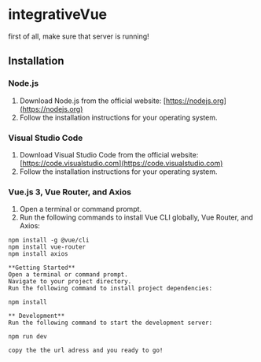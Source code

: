 # integrativeVue

first of all, make sure that server is running!

## Installation

### Node.js

1. Download Node.js from the official website: [https://nodejs.org](https://nodejs.org)
2. Follow the installation instructions for your operating system.

### Visual Studio Code

1. Download Visual Studio Code from the official website: [https://code.visualstudio.com](https://code.visualstudio.com)
2. Follow the installation instructions for your operating system.

### Vue.js 3, Vue Router, and Axios

1. Open a terminal or command prompt.
2. Run the following commands to install Vue CLI globally, Vue Router, and Axios:

```shell
npm install -g @vue/cli
npm install vue-router
npm install axios

**Getting Started**
Open a terminal or command prompt.
Navigate to your project directory.
Run the following command to install project dependencies:

npm install
 
** Development**
Run the following command to start the development server:

npm run dev

copy the the url adress and you ready to go!

